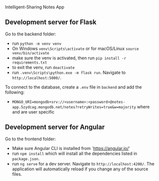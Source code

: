 Intelligent-Sharing Notes App

## Development server for Flask

Go to the backend folder:
 - run `python -m venv venv`
 - On Windows `venv\Scripts\activate` or for macOS/Linux `source venv/bin/activate`
 - make sure the venv is activated, then run `pip install -r requirements.txt`
 - to exit the venv, run `deactivate`
 - run `.venv\Scripts\python.exe -m flask run`. Navigate to `http://localhost:5000/`.
 
To connect to the database, create a `.env` file in `backend` and add the following:
 - `MONGO_URI=mongodb+srv://<username>:<password>@notes-app.5zydcag.mongodb.net/notes?retryWrites=true&w=majority` where <username> and <password> are user specific

## Development server for Angular

Go to the frontend folder:
 - Make sure Angular CLI is installed from `https://angular.io/'
 - run `npm install` which will install all the dependencies listed in `package.json`.
 - run `ng serve` for a dev server. Navigate to `http://localhost:4200/`. The application will automatically reload if you change any of the source files.
 
 

 
 